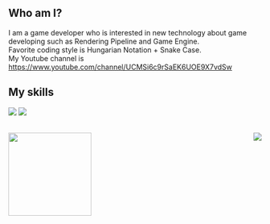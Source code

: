 ## Who am I? </br>
I am a game developer who is interested in new technology about game developing such as Rendering Pipeline and Game Engine. </br>
Favorite coding style is Hungarian Notation + Snake Case. </br>
My Youtube channel is https://www.youtube.com/channel/UCMSi6c9rSaEK6UOE9X7vdSw

## My skills
<img src="https://img.shields.io/badge/C++-00599C?style=flat-square&logo=c%2B%2B&logoColor=white"/></a>
<img src="https://img.shields.io/badge/C%23-239120?style=flat-square&logo=c#%2B%2B&logoColor=white"/></a></br></br>

<img align='left' src="https://github-readme-stats.vercel.app/api?username=ShovelingLife" height="165">
<img align='right' src="http://mazassumnida.wtf/api/v2/generate_badge?boj=qnfkzhs1998">
